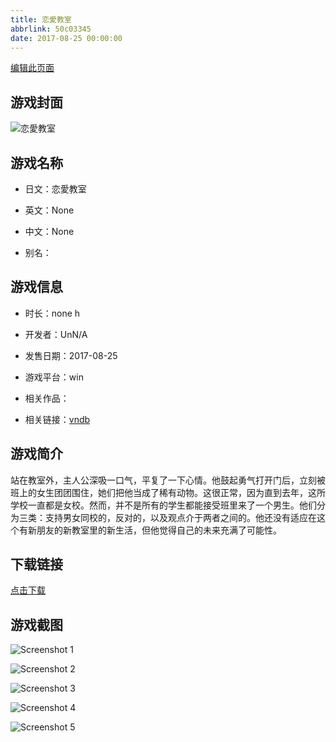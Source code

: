 ```yaml
---
title: 恋愛教室
abbrlink: 50c03345
date: 2017-08-25 00:00:00
---
```

[编辑此页面](https://github.com/ACG-3/ADV3-source/blob/main/source/_posts/games/%E6%81%8B%E6%84%9B%E6%95%99%E5%AE%A4.md)

## 游戏封面

![恋愛教室](https%3A//pan.timero.xyz/onedrive/img_lib_001/%E6%81%8B%E6%84%9B%E6%95%99%E5%AE%A4_cover.avif)


## 游戏名称

- 日文：恋愛教室
- 英文：None
- 中文：None

- 别名：


## 游戏信息

- 时长：none h
- 开发者：UnN/A
- 发售日期：2017-08-25
- 游戏平台：win
- 相关作品：

- 相关链接：[vndb](https://vndb.org/v19715)


## 游戏简介

站在教室外，主人公深吸一口气，平复了一下心情。他鼓起勇气打开门后，立刻被班上的女生团团围住，她们把他当成了稀有动物。这很正常，因为直到去年，这所学校一直都是女校。然而，并不是所有的学生都能接受班里来了一个男生。他们分为三类：支持男女同校的，反对的，以及观点介于两者之间的。他还没有适应在这个有新朋友的新教室里的新生活，但他觉得自己的未来充满了可能性。




## 下载链接

[点击下载](https://pan.timero.xyz/onedrive/adv_lib_001/%E6%81%8B%E6%84%9B%E6%95%99%E5%AE%A4)


## 游戏截图


![Screenshot 1](https%3A//pan.timero.xyz/onedrive/img_lib_001/%E6%81%8B%E6%84%9B%E6%95%99%E5%AE%A4_Screenshot_1.avif)

![Screenshot 2](https%3A//pan.timero.xyz/onedrive/img_lib_001/%E6%81%8B%E6%84%9B%E6%95%99%E5%AE%A4_Screenshot_2.avif)

![Screenshot 3](https%3A//pan.timero.xyz/onedrive/img_lib_001/%E6%81%8B%E6%84%9B%E6%95%99%E5%AE%A4_Screenshot_3.avif)

![Screenshot 4](https%3A//pan.timero.xyz/onedrive/img_lib_001/%E6%81%8B%E6%84%9B%E6%95%99%E5%AE%A4_Screenshot_4.avif)

![Screenshot 5](https%3A//pan.timero.xyz/onedrive/img_lib_001/%E6%81%8B%E6%84%9B%E6%95%99%E5%AE%A4_Screenshot_5.avif)

